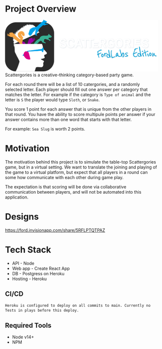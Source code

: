 # Project Overview
![Image of Scattergories Logo](web/src/logo_2.svg)
Scattergories is a creative-thinking category-based party game.

For each round there will be a list of 10 catergories, and a randomly selected letter. Each player should fill out one answer per category that matches the letter. For example if the category is 
```Type of animal``` and the letter is ```S``` the player would type ```Sloth```, or ```Snake```.

You score 1 point for each answer that is unique from the other players in that round.
You have the ability to score multipule points per answer if your answer contains more than one word that starts with that letter. 

For example:
```Sea Slug``` is worth 2 points.

# Motivation
The motivation behind this project is to simulate the table-top Scattergories game, but in a virtual setting. We want to translate the joining and playing of the game to a virtual platform, but expect that all players in a round can some how communicate with each other during game play.

The expectation is that scoring will be done via collaborative communication between players, and will not be automated into this application.

# Designs
https://ford.invisionapp.com/share/5RFLPTQTPAZ

# Tech Stack
* API - Node
* Web app - Create React App
* DB - Postgress on Heroku
* Hosting - Heroku

## CI/CD
    Heroku is configured to deploy on all commits to main. Currently no Tests in plays before this deploy.

## Required Tools
* Node v14+
* NPM
